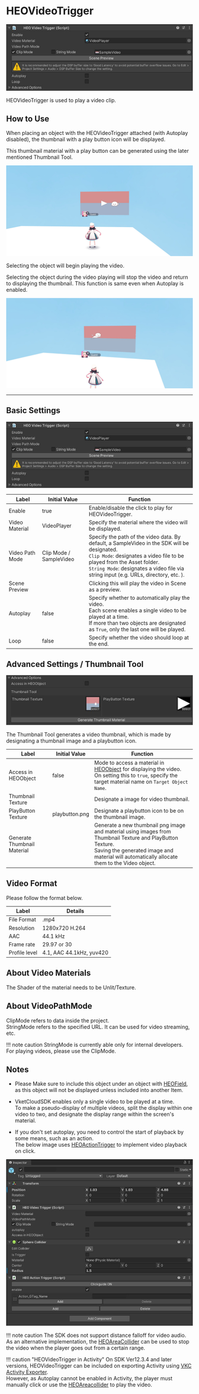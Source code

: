 # HEOVideoTrigger

![HEOVideoTrigger_1](img/HEOVideoTrigger_1.jpg)

HEOVideoTrigger is used to play a video clip.

## How to Use

When placing an object with the HEOVideoTrigger attached (with Autoplay disabled), the thumbnail with a play button icon will be displayed.

This thumbnail material with a play button can be generated using the later mentioned Thumbnail Tool.

![HEOVideoTrigger_4](img/HEOVideoTrigger_4.jpg)

Selecting the object will begin playing the video.

Selecting the object during the video playing will stop the video and return to displaying the thumbnail. This function is same even when Autoplay is enabled.

![HEOVideoTrigger_5](img/HEOVideoTrigger_5.jpg)

---

## Basic Settings

![HEOVideoTrigger_1](img/HEOVideoTrigger_1.jpg)

| Label | Initial Value | Function |
| ---- | ---- | ---- |
| Enable | true | Enable/disable the click to play for HEOVideoTrigger. |
| Video Material | VideoPlayer | Specify the material where the video will be displayed. |
| Video Path Mode | Clip Mode / SampleVideo | Specify the path of the video data. By default, a SampleVideo in the SDK will be designated. <br> `Clip Mode`: designates a video file to be played from the Asset folder. <br> `String Mode`: designates a video file via string input (e.g. URLs, directory, etc. ). |
| Scene Preview | | Clicking this will play the video in Scene as a preview. |
| Autoplay | false |Specify whether to automatically play the video.<br>Each scene enables a single video to be played at a time. <br> If more than two objects are designated as `True`, only the last one will be played.  |
| Loop | false | Specify whether the video should loop at the end. |

## Advanced Settings / Thumbnail Tool

![HEOVideoTrigger_2](img/HEOVideoTrigger_2.jpg)

The Thumbnail Tool generates a video thumbnail, which is made by designating a thumbnail image and a playbutton icon.

| Label | Initial Value | Function |
| ---- | ---- | ---- |
| Access in HEOObject | false | Mode to access a material in [HEOObject](HEOObject.md) for displaying the video. <br> On setting this to `true`, specify the target material name on `Target Object Name`.|
| Thumbnail Texture | | Designate a image for video thumbnail. |
| PlayButton Texture | playbutton.png | Designate a playbutton icon to be on the thumbnail image.  |
| Generate Thumbnail Material | | Generate a new thumbnail png image and material using images from Thumbnail Texture and PlayButton Texture. <br>Saving the generated image and material will automatically allocate them to the Video object. |

## Video Format

Please follow the format below.

| Label | Details |
| ---- | ---- |
| File Format | .mp4 |
| Resolution | 1280x720 H.264 |
| AAC | 44.1 kHz |
| Frame rate | 29.97 or 30 |
| Profile level | 4.1, AAC 44.1kHz, yuv420 |

## About Video Materials

The Shader of the material needs to be Unlit/Texture.

## About VideoPathMode

ClipMode refers to data inside the project.<br>
StringMode refers to the specified URL. It can be used for video streaming, etc.

!!! note caution
    StringMode is currently able only for internal developers.<br>
    For playing videos, please use the ClipMode.

## Notes

- Please Make sure to include this object under an object with [HEOField](HEOField.md), as this object will not be displayed unless included into another Item. </br>

- VketCloudSDK enables only a single video to be played at a time.<br>To make a pseudo-display of multiple videos, split the display within one video to two, and designate the display range within the screen's material.

- If you don't set autoplay, you need to control the start of playback by some means, such as an action.<br>The below image uses [HEOActionTrigger](HEOActionTrigger.md) to implement video playback on click.

![HEOVideoTrigger_3](img/HEOVideoTrigger_3.jpg)

!!! note caution
    The SDK does not support distance falloff for video audio.<br>
    As an alternative implementation, the [HEOAreaCollider](../HEOComponents/HEOAreacollider.md) can be used to stop the video when the player goes out from a certain range.

!!! caution "HEOVideoTrigger in Activity"
    On SDK Ver12.3.4 and later versions, HEOVideoTrigger can be included on exporting Activity using [VKC Activity Exporter](../SDKTools/VKCActivityExporter.md).<br>
    However, as Autoplay cannot be enabled in Activity, the player must manually click or use the [HEOAreacollider](../HEOComponents/HEOAreacollider.md) to play the video.
